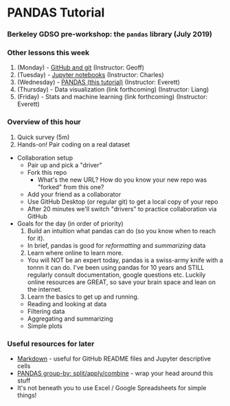 # PANDAS Tutorial
### Berkeley GDSO pre-workshop: the `pandas` library (July 2019)

### Other lessons this week
1. (Monday) - [GitHub and git](https://github.com/geoffbacon/collaboration) (Instructor: Geoff)
1. (Tuesday) - [Jupyter notebooks]() (Instructor: Charles)
1. (Wednesday) - [PANDAS (this tutorial)]() (Instructor: Everett)
1. (Thursday) - Data visualization (link forthcoming) (Instructor: Liang)
1. (Friday) - Stats and machine learning (link forthcoming) (Instructor: Everett)

### Overview of this hour
1. Quick survey (5m)
1. Hands-on! Pair coding on a real dataset
  - Collaboration setup
      - Pair up and pick a "driver"
      - Fork this repo
        - What's the new URL? How do you know your new repo was "forked" from this one?
      - Add your friend as a collaborator
      - Use GitHub Desktop (or regular git) to get a local copy of your repo
    - After 20 minutes we'll switch "drivers" to practice collaboration via GitHub
  - Goals for the day (in order of priority)
    1. Build an intuition what pandas can do (so you know when to reach for it).
      - In brief, pandas is good for _reformatting_ and _summarizing_ data
    2. Learn where online to learn more.
      - You will NOT be an expert today, pandas is a swiss-army knife with a tonnn it can do. I've been using pandas for 10 years and STILL regularly consult documentation, google questions etc. Luckily online resources are GREAT, so save your brain space and lean on the internet.
    3. Learn the basics to get up and running.
      - Reading and looking at data
      - Filtering data
      - Aggregating and summarizing
      - Simple plots


### Useful resources for later
  - [Markdown](https://help.github.com/en/articles/basic-writing-and-formatting-syntax) - useful for GitHub README files and Jupyter descriptive cells
  - [PANDAS group-by: split/apply/combine](https://pandas.pydata.org/pandas-docs/stable/user_guide/groupby.html) - wrap your head around this stuff
  - It's not beneath you to use Excel / Google Spreadsheets for simple things!

